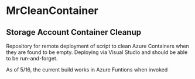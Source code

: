 # MrCleanContainer
## Storage Account Container Cleanup
Repository for remote deployment of script to clean Azure Containers when they are found to be empty. Deploying via Visual Studio and should be able to be run-and-forget.

As of 5/16, the current build works in Azure Funtions when invoked
